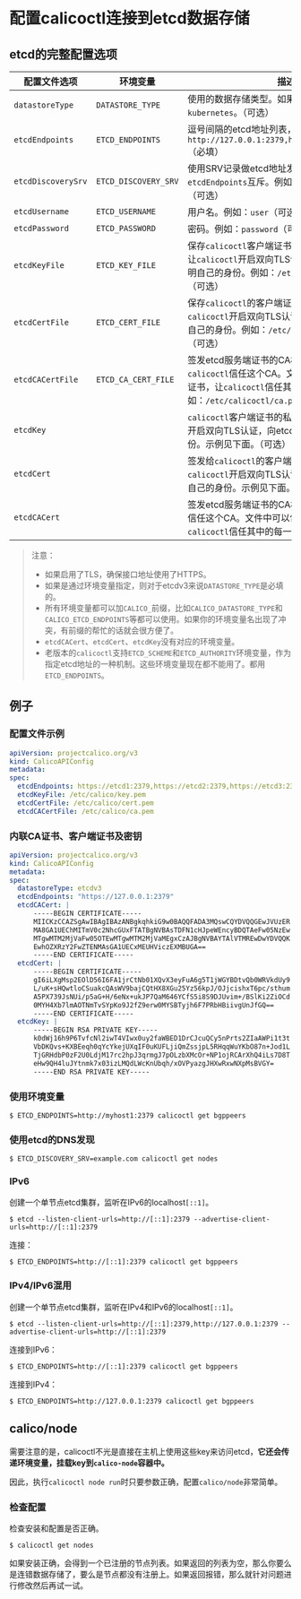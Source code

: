 # 配置calicoctl连接到etcd数据存储

## etcd的完整配置选项

|**配置文件选项**|**环境变量**|**描述**|**值**
|-|-|-|-
|`datastoreType`|`DATASTORE_TYPE`|使用的数据存储类型。如果为指定，默认是`kubernetes`。（可选）|`kubernetes`，`etcdv3`
|`etcdEndpoints`|`ETCD_ENDPOINTS`|逗号间隔的etcd地址列表，例如`http://127.0.0.1:2379,http://127.0.0.2:2379` （必填）|字符串
|`etcdDiscoverySrv`|`ETCD_DISCOVERY_SRV`|使用SRV记录做etcd地址发现时使用的域名。跟`etcdEndpoints`互斥。例如：`example.com`（可选）|字符串
|`etcdUsername`|`ETCD_USERNAME`|用户名。例如：`user`（可选）|字符串
|`etcdPassword`|`ETCD_PASSWORD`|密码。例如：`password`（可选）|字符串
|`etcdKeyFile`|`ETCD_KEY_FILE`|保存`calicoctl`客户端证书私钥文件的路径。能够让`calicoctl`开启双向TLS认证，向etcd服务器表明自己的身份。例如：`/etc/calicoctl/key.pem`（可选）|字符串
|`etcdCertFile`|`ETCD_CERT_FILE`|保存`calicoctl`的客户端证书文件的路径。能够让`calicoctl`开启双向TLS认证，向etcd服务器表明自己的身份。例如：`/etc/calicoctl/cert.pem`（可选）|字符串
|`etcdCACertFile`|`ETCD_CA_CERT_FILE`|签发etcd服务端证书的CA根证书文件路径。使`calicoctl`信任这个CA。文件中可以包含多个根证书，让`calicoctl`信任其中的每一个CA。例如：`/etc/calicoctl/ca.pem`（可选）|字符串
|`etcdKey`| |`calicoctl`客户端证书的私钥。能够让`calicoctl`开启双向TLS认证，向etcd服务器表明自己的身份。示例见下面。（可选）|字符串
|`etcdCert`| |签发给`calicoctl`的客户端证书。能够让`calicoctl`开启双向TLS认证，向etcd服务器表明自己的身份。示例见下面。（可选）|字符串
|`etcdCACert`| |签发etcd服务端证书的CA根证书。使`calicoctl`信任这个CA。文件中可以包含多个根证书，让`calicoctl`信任其中的每一个CA。（可选）|

> 注意：
> - 如果启用了TLS，确保接口地址使用了HTTPS。
> - 如果是通过环境变量指定，则对于etcdv3来说`DATASTORE_TYPE`是必填的。
> - 所有环境变量都可以加`CALICO_`前缀，比如`CALICO_DATASTORE_TYPE`和`CALICO_ETCD_ENDPOINTS`等都可以使用。如果你的环境变量名出现了冲突，有前缀的帮忙的话就会很方便了。
> - `etcdCACert`、`etcdCert`、`etcdKey`没有对应的环境变量。
> - 老版本的`calicoctl`支持`ETCD_SCHEME`和`ETCD_AUTHORITY`环境变量，作为指定etcd地址的一种机制。这些环境变量现在都不能用了。都用`ETCD_ENDPOINTS`。

## 例子

### 配置文件示例

```yaml
apiVersion: projectcalico.org/v3
kind: CalicoAPIConfig
metadata:
spec:
  etcdEndpoints: https://etcd1:2379,https://etcd2:2379,https://etcd3:2379
  etcdKeyFile: /etc/calico/key.pem
  etcdCertFile: /etc/calico/cert.pem
  etcdCACertFile: /etc/calico/ca.pem
```

### 内联CA证书、客户端证书及密钥

```yaml
apiVersion: projectcalico.org/v3
kind: CalicoAPIConfig
metadata:
spec:
  datastoreType: etcdv3
  etcdEndpoints: "https://127.0.0.1:2379"
  etcdCACert: |
      -----BEGIN CERTIFICATE-----
      MIICKzCCAZSgAwIBAgIBAzANBgkqhkiG9w0BAQQFADA3MQswCQYDVQQGEwJVUzER
      MA8GA1UEChMITmV0c2NhcGUxFTATBgNVBAsTDFN1cHJpeWEncyBDQTAeFw05NzEw
      MTgwMTM2MjVaFw05OTEwMTgwMTM2MjVaMEgxCzAJBgNVBAYTAlVTMREwDwYDVQQK
      EwhOZXRzY2FwZTENMAsGA1UECxMEUHViczEXMBUGA==
      -----END CERTIFICATE-----
  etcdCert: |
      -----BEGIN CERTIFICATE-----
      gI6iLXgMsp2EOlD56I6FA1jrCtNb01XQvX3eyFuA6g5T1jWGYBDtvQb0WRVkdUy9
      L/uK+sHQwtloCSuakcQAsWV9bajCQtHX8XGu25Yz56kpJ/OJjcishxT6pc/sthum
      A5PX739JsNUi/p5aG+H/6eNx+ukJP7QaM646YCfS5i8S9DJUvim+/BSlKi2ZiOCd
      0MYH4Xb7lmAOTNmTvSYpKo9J2fZ9erw0MYSBTyjh6F7PRbHBiivgUnJfGQ==
      -----END CERTIFICATE-----
  etcdKey: |
      -----BEGIN RSA PRIVATE KEY-----
      k0dWj16h9P6TvfcNl2iwT4VIwx0uy2faWBED1DrCJcuQCy5nPrts2ZIaAWPi1t3t
      VbDKQvs+KXBEeqh0qYcYkejUXqIF0uKUFLjiQmZssjpL5RHqqWuYKbO87n+Jod1L
      TjGRHdbP0zF2U0LdjM17rc2hpJ3qrmgJ7pOLzbXMcOr+NP1ojRCArXhQ4iLs7D8T
      eHw9QH4luJYtnmk7x03izLMQdLWcKnUbqh/xOVPyazgJHXwRxwNXpMsBVGY=
      -----END RSA PRIVATE KEY-----
```

### 使用环境变量

```shell
$ ETCD_ENDPOINTS=http://myhost1:2379 calicoctl get bgppeers
```

### 使用etcd的DNS发现

```shell
$ ETCD_DISCOVERY_SRV=example.com calicoctl get nodes
```

### IPv6

创建一个单节点etcd集群，监听在IPv6的localhost`[::1]`。

```shell
$ etcd --listen-client-urls=http://[::1]:2379 --advertise-client-urls=http://[::1]:2379
```

连接：

```shell
$ ETCD_ENDPOINTS=http://[::1]:2379 calicoctl get bgppeers
```

### IPv4/IPv6混用

创建一个单节点etcd集群，监听在IPv4和IPv6的localhost`[::1]`。

```shell
$ etcd --listen-client-urls=http://[::1]:2379,http://127.0.0.1:2379 --advertise-client-urls=http://[::1]:2379
```

连接到IPv6：

```shell
$ ETCD_ENDPOINTS=http://[::1]:2379 calicoctl get bgppeers
```

连接到IPv4：

```shell
$ ETCD_ENDPOINTS=http://127.0.0.1:2379 calicoctl get bgppeers
```

## calico/node

需要注意的是，calicoctl不光是直接在主机上使用这些key来访问etcd，**它还会传递环境变量，挂载key到`calico-node`容器中。**

因此，执行`calicoctl node run`时只要参数正确，配置`calico/node`非常简单。

### 检查配置

检查安装和配置是否正确。

```shell
$ calicoctl get nodes
```

如果安装正确，会得到一个已注册的节点列表。如果返回的列表为空，那么你要么是连错数据存储了，要么是节点都没有注册上。如果返回报错，那么就针对问题进行修改然后再试一试。